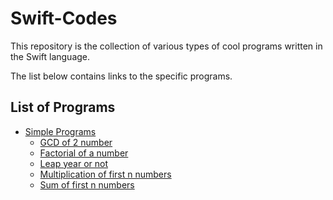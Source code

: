 # Swift-Codes
This repository is the collection of various types of cool programs written in the Swift language.

The list below contains links to the specific programs.
## List of Programs
- [Simple Programs](./simpleprograms/)
  - [GCD of 2 number](./simpleprograms/gcd.swift)
  - [Factorial of a number](./simpleprograms/factorial.swift)
  - [Leap year or not](./simpleprograms/leapyear.swift)
  - [Multiplication of first n numbers](./simpleprograms/multiplicationoffirstnnumbers.swift)
  - [Sum of first n numbers](./simpleprograms/sumoffirstnnumbers.swift)